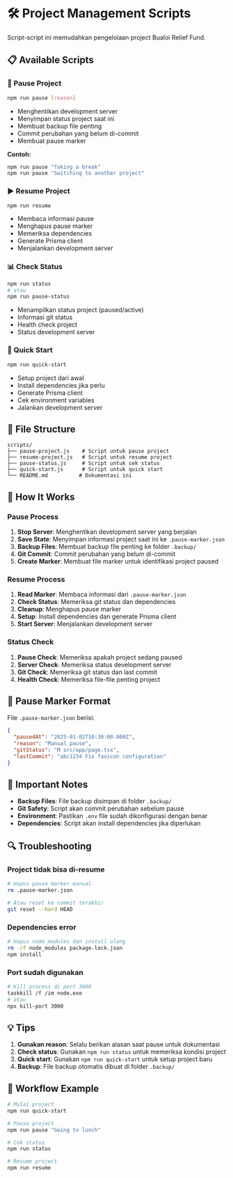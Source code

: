 # 🛠️ Project Management Scripts

Script-script ini memudahkan pengelolaan project Bualoi Relief Fund.

## 📋 Available Scripts

### 🛑 Pause Project
```bash
npm run pause [reason]
```
- Menghentikan development server
- Menyimpan status project saat ini
- Membuat backup file penting
- Commit perubahan yang belum di-commit
- Membuat pause marker

**Contoh:**
```bash
npm run pause "Taking a break"
npm run pause "Switching to another project"
```

### ▶️ Resume Project
```bash
npm run resume
```
- Membaca informasi pause
- Menghapus pause marker
- Memeriksa dependencies
- Generate Prisma client
- Menjalankan development server

### 📊 Check Status
```bash
npm run status
# atau
npm run pause-status
```
- Menampilkan status project (paused/active)
- Informasi git status
- Health check project
- Status development server

### 🚀 Quick Start
```bash
npm run quick-start
```
- Setup project dari awal
- Install dependencies jika perlu
- Generate Prisma client
- Cek environment variables
- Jalankan development server

## 📁 File Structure

```
scripts/
├── pause-project.js    # Script untuk pause project
├── resume-project.js   # Script untuk resume project
├── pause-status.js     # Script untuk cek status
├── quick-start.js      # Script untuk quick start
└── README.md          # Dokumentasi ini
```

## 🔧 How It Works

### Pause Process
1. **Stop Server**: Menghentikan development server yang berjalan
2. **Save State**: Menyimpan informasi project saat ini ke `.pause-marker.json`
3. **Backup Files**: Membuat backup file penting ke folder `.backup/`
4. **Git Commit**: Commit perubahan yang belum di-commit
5. **Create Marker**: Membuat file marker untuk identifikasi project paused

### Resume Process
1. **Read Marker**: Membaca informasi dari `.pause-marker.json`
2. **Check Status**: Memeriksa git status dan dependencies
3. **Cleanup**: Menghapus pause marker
4. **Setup**: Install dependencies dan generate Prisma client
5. **Start Server**: Menjalankan development server

### Status Check
1. **Pause Check**: Memeriksa apakah project sedang paused
2. **Server Check**: Memeriksa status development server
3. **Git Check**: Memeriksa git status dan last commit
4. **Health Check**: Memeriksa file-file penting project

## 📝 Pause Marker Format

File `.pause-marker.json` berisi:
```json
{
  "pausedAt": "2025-01-02T10:30:00.000Z",
  "reason": "Manual pause",
  "gitStatus": "M src/app/page.tsx",
  "lastCommit": "abc1234 Fix favicon configuration"
}
```

## 🚨 Important Notes

- **Backup Files**: File backup disimpan di folder `.backup/`
- **Git Safety**: Script akan commit perubahan sebelum pause
- **Environment**: Pastikan `.env` file sudah dikonfigurasi dengan benar
- **Dependencies**: Script akan install dependencies jika diperlukan

## 🔍 Troubleshooting

### Project tidak bisa di-resume
```bash
# Hapus pause marker manual
rm .pause-marker.json

# Atau reset ke commit terakhir
git reset --hard HEAD
```

### Dependencies error
```bash
# Hapus node_modules dan install ulang
rm -rf node_modules package-lock.json
npm install
```

### Port sudah digunakan
```bash
# Kill process di port 3000
taskkill /f /im node.exe
# atau
npx kill-port 3000
```

## 💡 Tips

1. **Gunakan reason**: Selalu berikan alasan saat pause untuk dokumentasi
2. **Check status**: Gunakan `npm run status` untuk memeriksa kondisi project
3. **Quick start**: Gunakan `npm run quick-start` untuk setup project baru
4. **Backup**: File backup otomatis dibuat di folder `.backup/`

## 🎯 Workflow Example

```bash
# Mulai project
npm run quick-start

# Pause project
npm run pause "Going to lunch"

# Cek status
npm run status

# Resume project
npm run resume
```
